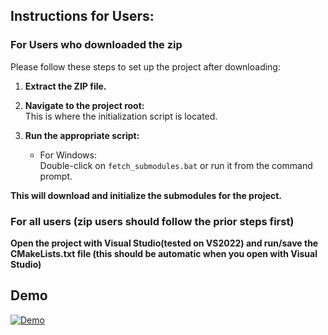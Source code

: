 ## Instructions for Users:

### For Users who downloaded the zip 

Please follow these steps to set up the project after downloading:

1. **Extract the ZIP file.**

2. **Navigate to the project root:**  
   This is where the initialization script is located.

3. **Run the appropriate script:**  
   - For Windows:  
     Double-click on `fetch_submodules.bat` or run it from the command prompt.


**This will download and initialize the submodules for the project.**


### For all users (zip users should follow the prior steps first)

**Open the project with Visual Studio(tested on VS2022) and run/save the CMakeLists.txt file (this should be automatic when you open with Visual Studio)**


## Demo
[![Demo](https://youtu.be/DXxmlrK-fiA?si=9z1eyJ1ijoSjMYIM.jpg)](https://youtu.be/DXxmlrK-fiA?si=9z1eyJ1ijoSjMYIM)




